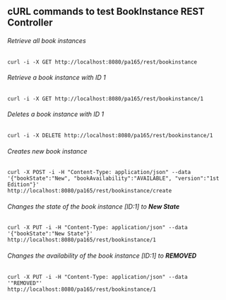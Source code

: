 ## cURL commands to test BookInstance REST Controller

###### Retrieve all book instances
```
curl -i -X GET http://localhost:8080/pa165/rest/bookinstance
```

###### Retrieve a book instance with ID 1
```
curl -i -X GET http://localhost:8080/pa165/rest/bookinstance/1
```

###### Deletes a book instance with ID 1
```
curl -i -X DELETE http://localhost:8080/pa165/rest/bookinstance/1
```

###### Creates new book instance
```
curl -X POST -i -H "Content-Type: application/json" --data
'{"bookState":"New", "bookAvailability":"AVAILABLE", "version":"1st Edition"}'
http://localhost:8080/pa165/rest/bookinstance/create
```

###### Changes the state of the book instance [ID:1] to **New State**
```
curl -X PUT -i -H "Content-Type: application/json" --data
'{"bookState":"New State"}'
http://localhost:8080/pa165/rest/bookinstance/1
```

###### Changes the availability of the book instance [ID:1] to **REMOVED**
```
curl -X PUT -i -H "Content-Type: application/json" --data
'"REMOVED"'
http://localhost:8080/pa165/rest/bookinstance/1
```
